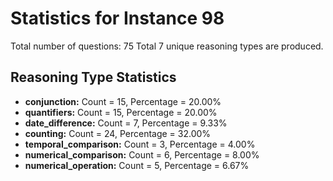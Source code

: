 # Statistics for Instance 98
Total number of questions: 75
Total 7 unique reasoning types are produced.
## Reasoning Type Statistics
- **conjunction:** Count = 15, Percentage = 20.00%
- **quantifiers:** Count = 15, Percentage = 20.00%
- **date_difference:** Count = 7, Percentage = 9.33%
- **counting:** Count = 24, Percentage = 32.00%
- **temporal_comparison:** Count = 3, Percentage = 4.00%
- **numerical_comparison:** Count = 6, Percentage = 8.00%
- **numerical_operation:** Count = 5, Percentage = 6.67%
